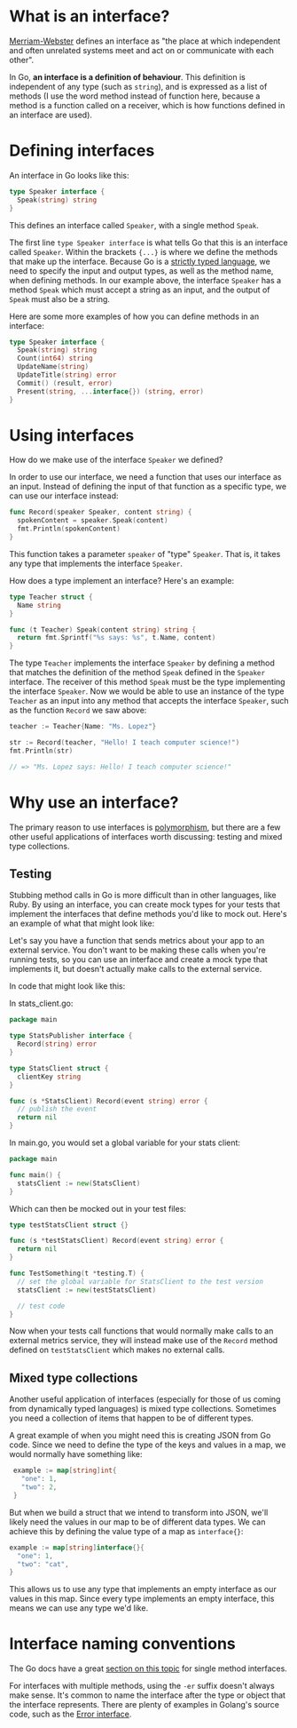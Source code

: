 # What is an interface?

[Merriam-Webster](https://www.merriam-webster.com/dictionary/interface) defines an interface as "the place at which independent and often unrelated systems meet and act on or communicate with each other".

In Go, **an interface is a definition of behaviour**. This definition is independent of any type (such as `string`), and is expressed as a list of methods (I use the word method instead of function here, because a method is a function called on a receiver, which is how functions defined in an interface are used).

# Defining interfaces

An interface in Go looks like this:

```go
type Speaker interface {
  Speak(string) string
}
```

This defines an interface called `Speaker`, with a single method `Speak`.

The first line `type Speaker interface` is what tells Go that this is an interface called `Speaker`. Within the brackets `{...}` is where we define the methods that make up the interface. Because Go is a [strictly typed language](https://stackoverflow.com/questions/805168/what-is-a-strictly-typed-language), we need to specify the input and output types, as well as the method name, when defining methods. In our example above, the interface `Speaker` has a method `Speak` which must accept a string as an input, and the output of `Speak` must also be a string.

Here are some more examples of how you can define methods in an interface:

```go
type Speaker interface {
  Speak(string) string
  Count(int64) string
  UpdateName(string)
  UpdateTitle(string) error
  Commit() (result, error)
  Present(string, ...interface{}) (string, error)
}
```

# Using interfaces

How do we make use of the interface `Speaker` we defined?

In order to use our interface, we need a function that uses our interface as an input. Instead of defining the input of that function as a specific type, we can use our interface instead:

```go
func Record(speaker Speaker, content string) {
  spokenContent = speaker.Speak(content)
  fmt.Println(spokenContent)
}
```

This function takes a parameter `speaker` of "type" `Speaker`. That is, it takes any type that implements the interface `Speaker`.

How does a type implement an interface? Here's an example:

```go
type Teacher struct {
  Name string
}

func (t Teacher) Speak(content string) string {
  return fmt.Sprintf("%s says: %s", t.Name, content)
}
```

The type `Teacher` implements the interface `Speaker` by defining a method that matches the definition of the method `Speak` defined in the `Speaker` interface. The receiver of this method `Speak` must be the type implementing the interface `Speaker`. Now we would be able to use an instance of the type `Teacher` as an input into any method that accepts the interface `Speaker`, such as the function `Record` we saw above:

```go
teacher := Teacher{Name: "Ms. Lopez"}

str := Record(teacher, "Hello! I teach computer science!")
fmt.Println(str)

// => "Ms. Lopez says: Hello! I teach computer science!"
```

# Why use an interface?

The primary reason to use interfaces is [polymorphism](https://www.webopedia.com/TERM/P/polymorphism.html), but there are a few other useful applications of interfaces worth discussing: testing and mixed type collections.

## Testing

Stubbing method calls in Go is more difficult than in other languages, like Ruby. By using an interface, you can create mock types for your tests that implement the interfaces that define methods you'd like to mock out. Here's an example of what that might look like:

Let's say you have a function that sends metrics about your app to an external service. You don't want to be making these calls when you're running tests, so you can use an interface and create a mock type that implements it, but doesn't actually make calls to the external service.

In code that might look like this:

In stats_client.go:

```go
package main

type StatsPublisher interface {
  Record(string) error
}

type StatsClient struct {
  clientKey string
}

func (s *StatsClient) Record(event string) error {
  // publish the event
  return nil
}
```

In main.go, you would set a global variable for your stats client:

```go
package main

func main() {
  statsClient := new(StatsClient)
}
```

Which can then be mocked out in your test files:

```go
type testStatsClient struct {}

func (s *testStatsClient) Record(event string) error {
  return nil
}

func TestSomething(t *testing.T) {
  // set the global variable for StatsClient to the test version
  statsClient := new(testStatsClient)

  // test code
}
```

Now when your tests call functions that would normally make calls to an external metrics service, they will instead make use of the `Record` method defined on `testStatsClient` which makes no external calls.

## Mixed type collections

Another useful application of interfaces (especially for those of us coming from dynamically typed languages) is mixed type collections. Sometimes you need a collection of items that happen to be of different types.

A great example of when you might need this is creating JSON from Go code. Since we need to define the type of the keys and values in a map, we would normally have something like:

```go
 example := map[string]int{
   "one": 1,
   "two": 2,
 }
 ```

But when we build a struct that we intend to transform into JSON, we'll likely need the values in our map to be of different data types. We can achieve this by defining the value type of a map as `interface{}`:

```go
example := map[string]interface{}{
  "one": 1,
  "two": "cat",
}
```

This allows us to use any type that implements an empty interface as our values in this map. Since every type implements an empty interface, this means we can use any type we'd like.

# Interface naming conventions

The Go docs have a great [section on this topic](https://golang.org/doc/effective_go.html?#interface-names) for single method interfaces.

For interfaces with multiple methods, using the `-er` suffix doesn't always make sense. It's common to name the interface after the type or object that the interface represents. There are plenty of examples in Golang's source code, such as the [Error interface](https://github.com/golang/go/blob/cda1947fd12ad31060b30a0a601130bfaa26d234/src/runtime/error.go#L10).
